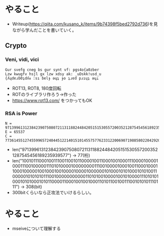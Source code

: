 # やること
- Writeup(https://qiita.com/kusano_k/items/9b74398f5bed2792d736)を見ながら学んだことを書いていく。

## Crypto
### Veni, vidi, vici
```
Gur svefg cneg bs gur synt vf: pgs4o{a0zber
Lzw kwugfv hsjl gx lzw xdsy ak: _uDskk!usd_u
{ʎɥdɐɹɓ0ʇdʎᴚ :sı ɓɐlɟ ǝɥʇ ɟo ʇɹɐd pɹıɥʇ ǝɥ⊥
```
- ROT13, ROT8, 180度回転
- ROTのライブラリ作ろう→作った
- https://www.rot13.com/ をつかってもOK

### RSA is Power
```
N = 97139961312384239075080721131188244842051515305572003521287545456189235939577
E = 65537
C = 77361455127455996572404451221401510145575776233122006907198858022042920987316
```
- len("97139961312384239075080721131188244842051515305572003521287545456189235939577") -> 77(桁)
- len("10010111000100111001100101100001001100010010001110000100001000111001000001110101000010000000011100100001000100110001000110001000001001000100100001000010000001010001010100010101001100000101010101110010000000000011010100100001001010000111010101000101010001010110000110001001001000110101100100111001010101110111") -> 308(bit)
- 300bitくらいなら正攻法でいけるらしい。

# やること
- mseiveについて理解する

